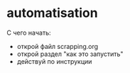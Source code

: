 # automatisation

С чего начать:
- открой файл scrapping.org
- открой раздел "как это запустить"
- действуй по инструкции

